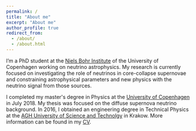 ```yaml
---
permalink: /
title: "About me"
excerpt: "About me"
author_profile: true
redirect_from: 
  - /about/
  - /about.html
---
```


I’m a PhD student at the [Niels Bohr Institute](https://www.nbi.ku.dk/english/) of the University of Copenhagen working on neutrino astrophysics. My research is currently focused on investigating the role of neutrinos in core-collapse supernovae and constraining astrophysical parameters and new physics with the neutrino signal from those sources.

I completed my master's degree in Physics at the [University of Copenhagen](https://www.ku.dk/english/) in July 2018. My thesis was focused on the diffuse supernova neutrino background.
In 2016, I obtained an engineering degree in Technical Physics at the [AGH University of Science and Technolgy](https://www.agh.edu.pl/en/) in Krakow. More information can be found in my [CV](https://annaannafs.github.io/files/CV_Anna_Suliga.pdf).
